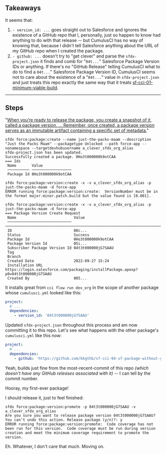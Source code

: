 ## Takeaways

It seems that:

1. `- version_id: ...` goes straight out to Salesforce and ignores the existence of a GitHub repo that I, personally, just so happen to know had anything to do with that release -- but CumulusCI has no way of knowing that, because I didn't tell Salesforce anything about the URL of my GitHub repo when I created the package.
2. `- github: ...` doesn't try to "get clever" and parse the `sfdx-project.json` it finds and comb for "`04t...`" Salesforce Package Version IDs or anything.  If there's no "GitHub Release" telling CumulusCI what to do to find a `04t...`" Salesforce Package Version ID, CumulusCI seems not to care about the existence of a "`04t...`" value in `sfdx-project.json` and just treats this repo exactly the same way that it treats [sf-cci-01-minimum-viable-build](https://github.com/kkgthb/sf-cci-01-minimum-viable-build).

---

## Steps

"[When you’re ready to release the package, you create a snapshot of it, called a package version.  ...  Remember, once created, a package version serves as an immutable artifact containing a specific set of metadata.](https://trailhead.salesforce.com/content/learn/modules/unlocked-packages-for-customers/build-your-first-unlocked-package)"

```
sfdx force:package:create --name just-the-packs-maam --description "Just the Packs Maam" --packagetype Unlocked --path force-app --nonamespace --targetdevhubusername a_clever_sfdx_org_alias
sfdx-project.json has been updated.
Successfully created a package. 0Ho3t000000k9otCAA
=== Ids
 Name       Value
 ────────── ────────────────── 
 Package Id 0Ho3t000000k9otCAA
```

```
sfdx force:package:version:create -x -v a_clever_sfdx_org_alias -p just-the-packs-maam -d force-app
ERROR running force:package:version:create:  VersionNumber must be in the format major.minor.patch.build but the value found is [0.001].
```

```
sfdx force:package:version:create -x -v a_clever_sfdx_org_alias -p just-the-packs-maam -d force-app
=== Package Version Create Request
 Name                          Value
 ───────────────────────────── ───────────────────────────────────────────────────────────────────────────────── 
 ID                            08c...
 Status                        Success
 Package Id                    0Ho3t000000k9otCAA
 Package Version Id            05i...
 Subscriber Package Version Id 04t3t000000jG7SAAU
 Tag
 Branch
 Created Date                  2022-09-27 15:24
 Installation URL              https://login.salesforce.com/packaging/installPackage.apexp?p0=04t3t000000jG7SAAU
 Created By                    005...
```

It installs great from `cci flow run dev_org` in the scope of another package whose `cumulusci.yml` looked like this:

```yaml
project:
  # ...
  dependencies:
    - version_id: '04t3t000000jG7SAAU'
```

Updated `sfdx-project.json` throughout this process and am now committing it to this repo.  Let's see what happens with the other package's `cumulusci.yml` like this now:

```yaml
project:
  # ...
  dependencies:
    - github: 'https://github.com/kkgthb/sf-cci-04-sf-package-without-gh-release'
```

Yeah, builds just fine from the most-recent-commit of this repo _(which doesn't have any GitHub releases associated with it)_ -- I can tell by the commit number.

Hooray, my first-ever package!

I should release it, just to feel finished:

```
sfdx force:package:version:promote -p 04t3t000000jG7SAAU -v a_clever_sfdx_org_alias
Are you sure you want to release package version 04t3t000000jG7SAAU? You can't undo this action. Release package (y/n)?: y
ERROR running force:package:version:promote:  Code coverage has not been run for this version.  Code coverage must be run during version creation and meet the minimum coverage requirement to promote the version.
```

Eh.  Whatever, I don't care that much.  Moving on.